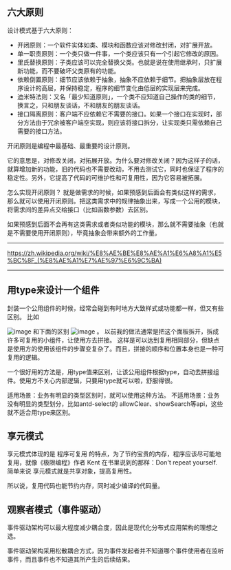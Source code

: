 ## 六大原则

设计模式基于六大原则：

* 开闭原则：一个软件实体如类、模块和函数应该对修改封闭，对扩展开放。
* 单一职责原则：一个类只做一件事，一个类应该只有一个引起它修改的原因。
* 里氏替换原则：子类应该可以完全替换父类。也就是说在使用继承时，只扩展新功能，而不要破坏父类原有的功能。
* 依赖倒置原则：细节应该依赖于抽象，抽象不应依赖于细节。把抽象层放在程序设计的高层，并保持稳定，程序的细节变化由低层的实现层来完成。
* 迪米特法则：又名「最少知道原则」，一个类不应知道自己操作的类的细节，换言之，只和朋友谈话，不和朋友的朋友谈话。
* 接口隔离原则：客户端不应依赖它不需要的接口。如果一个接口在实现时，部分方法由于冗余被客户端空实现，则应该将接口拆分，让实现类只需依赖自己需要的接口方法。

开闭原则是编程中最基础、最重要的设计原则。

它的意思是，对修改关闭，对拓展开放。为什么要对修改关闭？因为这样子的话，就算增加新的功能，旧的代码也不需要改动，不用去测试它，同时也保证了程序的稳定性。另外，它提高了代码的可维护性和可复用性，因为它容易被拓展。

怎么实现开闭原则？
就是做需求的时候，如果预感到后面会有类似这样的需求，那么就可以使用开闭原则。把这类需求中的规律抽象出来，写成一个公用的模块，将需求间的差异点交给接口（比如函数参数）去区别。

如果预感到后面不会再有这类需求或者类似功能的模块，那么就不需要抽象（也就是不需要使用开闭原则），毕竟抽象会带来额外的工作量。


---

https://zh.wikipedia.org/wiki/%E8%AE%BE%E8%AE%A1%E6%A8%A1%E5%BC%8F_(%E8%AE%A1%E7%AE%97%E6%9C%BA)

---
## 用type来设计一个组件

封装一个公用组件的时候，经常会碰到有时地方大致样式或功能都一样，但又有些区别。
比如

![image](https://user-images.githubusercontent.com/22932241/92083259-56abe680-edf8-11ea-9fdb-7b987f7b6d66.png)
和下面的区别
![image](https://user-images.githubusercontent.com/22932241/92083287-64fa0280-edf8-11ea-82fe-37ac4f368e0f.png)
。
以前我的做法通常是把这个面板拆开，拆成许多可复用的小组件，让使用方去拼接。
这样是可以达到复用相同部分，但缺点是使用方的使用该组件的步骤变复杂了。而且，拼接的顺序和位置本身也是一种可复用的逻辑。

一个很好用的方法是，用type值来区别，让该公用组件根据type，自动去拼接组件。使用方不关心内部逻辑，只要用type就可以啦，舒服得很。

适用场景：业务有明显的类型区别时，就可以使用这种方法。
不适用场景：业务没有明显的类型划分，比如antd-select的 allowClear、showSearch等api，这些就不适合用type来区别。


## 享元模式
享元模式体现的是 程序可复用 的特点，为了节约宝贵的内存，程序应该尽可能地复用，就像《极限编程》作者 Kent 在书里说到的那样：Don't repeat yourself. 简单来说 享元模式就是共享对象，提高复用性。

所以说，复用代码也能节约内存，同时减少编译的代码量。


## 观察者模式（事件驱动）
事件驱动架构可以最大程度减少耦合度，因此是现代化分布式应用架构的理想之选。

事件驱动架构采用松散耦合方式，因为事件发起者并不知道哪个事件使用者在监听事件，而且事件也不知道其所产生的后续结果。



